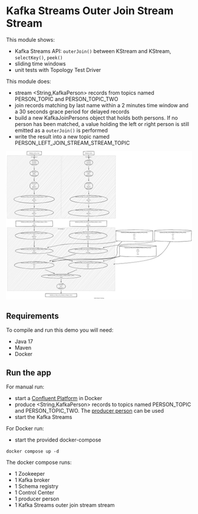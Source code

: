 # Kafka Streams Outer Join Stream Stream

This module shows:
- Kafka Streams API: `outerJoin()` between KStream and KStream, `selectKey()`, `peek()`
- sliding time windows
- unit tests with Topology Test Driver

This module does:
- stream <String,KafkaPerson> records from topics named PERSON_TOPIC and PERSON_TOPIC_TWO
- join records matching by last name within a 2 minutes time window and a 30 seconds grace period for delayed records
- build a new KafkaJoinPersons object that holds both persons. If no person has been matched, a value holding the left or right person is still emitted as a `outerJoin()` is performed
- write the result into a new topic named PERSON_LEFT_JOIN_STREAM_STREAM_TOPIC

![topology.png](topology.png)

## Requirements

To compile and run this demo you will need:
- Java 17
- Maven
- Docker

## Run the app

For manual run:
- start a [Confluent Platform](https://docs.confluent.io/platform/current/quickstart/ce-docker-quickstart.html#step-1-download-and-start-cp) in Docker
- produce <String,KafkaPerson> records to topics named PERSON_TOPIC and PERSON_TOPIC_TWO. The [producer person](../specific-producers/kafka-streams-producer-person) can be used
- start the Kafka Streams

For Docker run:
- start the provided docker-compose 

```
docker compose up -d
```

The docker compose runs:
- 1 Zookeeper
- 1 Kafka broker
- 1 Schema registry
- 1 Control Center
- 1 producer person
- 1 Kafka Streams outer join stream stream
